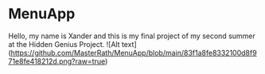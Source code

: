 # MenuApp
  Hello, my name is Xander and this is my final project of my second summer at the Hidden Genius Project.
  ![Alt text]
  (https://github.com/MasterRath/MenuApp/blob/main/83f1a8fe8332100d8f971e8fe418212d.png?raw=true)
